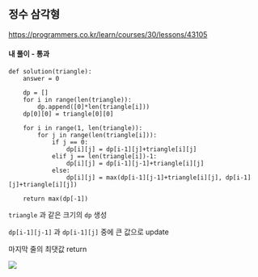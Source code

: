 ## 정수 삼각형
https://programmers.co.kr/learn/courses/30/lessons/43105

#### 내 풀이 - 통과
```
def solution(triangle):
    answer = 0
    
    dp = []
    for i in range(len(triangle)):
        dp.append([0]*len(triangle[i]))
    dp[0][0] = triangle[0][0]
    
    for i in range(1, len(triangle)):
        for j in range(len(triangle[i])):
            if j == 0:
                dp[i][j] = dp[i-1][j]+triangle[i][j]
            elif j == len(triangle[i])-1:
                dp[i][j] = dp[i-1][j-1]+triangle[i][j]
            else:
                dp[i][j] = max(dp[i-1][j-1]+triangle[i][j], dp[i-1][j]+triangle[i][j])
    
    return max(dp[-1])
```
`triangle` 과 같은 크기의 `dp` 생성

`dp[i-1][j-1]` 과 `dp[i-1][j]` 중에 큰 값으로 update

마지막 줄의 최댓값 return

![](https://images.velog.io/images/jsh5408/post/db85c513-16b3-483d-b8f8-e5a30b2777a7/image.png)
